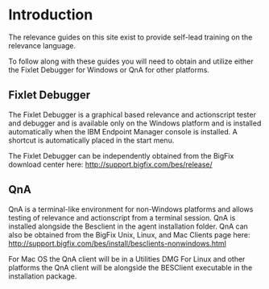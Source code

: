# Introduction

The relevance guides on this site exist to provide self-lead training on the relevance language.

To follow along with these guides you will need to obtain and utilize either the Fixlet Debugger for Windows or QnA for other platforms.

## Fixlet Debugger

The Fixlet Debugger is a graphical based relevance and actionscript tester and debugger and is available only on the Windows platform and is installed automatically when the IBM Endpoint Manager console is installed. A shortcut is automatically placed in the start menu.

The Fixlet Debugger can be independently obtained from the BigFix download center here: http://support.bigfix.com/bes/release/

## QnA

QnA is a terminal-like environment for non-Windows platforms and allows testing of relevance and actionscript from a terminal session. QnA is installed alongside the Besclient in the agent installation folder. QnA can also be obtained from the BigFix Unix, Linux, and Mac Clients page here: http://support.bigfix.com/bes/install/besclients-nonwindows.html

For Mac OS the QnA client will be in a Utilities DMG
For Linux and other platforms the QnA client will be alongside the BESClient executable in the installation package.
